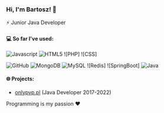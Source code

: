 ### Hi, I'm Bartosz! 👋

⚡ Junior Java Developer

#### 💻 So far I've used:
![Javascript](https://img.shields.io/badge/-Javascript-black?style=flat&logo=javascript)
![HTML5](https://img.shields.io/badge/-HTML5-E34F26?style=flat&logo=html5&logoColor=white)
![PHP]
![CSS]

![GitHub](https://img.shields.io/badge/-GitHub-181717?style=flat&logo=github)
![MongoDB](https://img.shields.io/badge/-MongoDB-black?style=flat&logo=mongodb)
![MySQL](https://img.shields.io/badge/-MySQL-black?style=flat&logo=mysql)
![Redis]
![SpringBoot]
![Java](https://img.shields.io/badge/-Java-e6322d?style=flat&logo=java)

#### 🌐 Projects:
- [onlypvp.pl](https://onlypvp.pl) (Java Developer 2017-2022)

Programming is my passion ❤️
